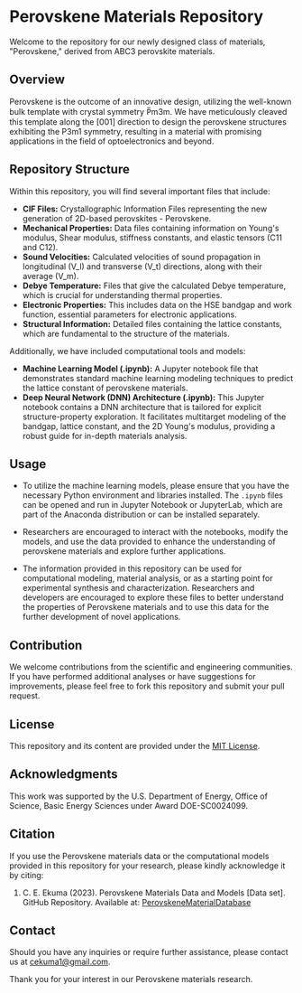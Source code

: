 # Perovskene Materials Repository

Welcome to the repository for our newly designed class of materials, "Perovskene," derived from ABC3 perovskite materials.

## Overview

Perovskene is the outcome of an innovative design, utilizing the well-known bulk template with crystal symmetry P&#773;m3m. We have meticulously cleaved this template along the [001] direction to design the perovskene structures exhibiting the P3m1 symmetry, resulting in a material with promising applications in the field of optoelectronics and beyond.

## Repository Structure

Within this repository, you will find several important files that include:

- **CIF Files:** Crystallographic Information Files representing the new generation of 2D-based perovskites - Perovskene.
- **Mechanical Properties:** Data files containing information on Young's modulus, Shear modulus, stiffness constants, and elastic tensors (C11 and C12).
- **Sound Velocities:** Calculated velocities of sound propagation in longitudinal (V_l) and transverse (V_t) directions, along with their average (V_m).
- **Debye Temperature:** Files that give the calculated Debye temperature, which is crucial for understanding thermal properties.
- **Electronic Properties:** This includes data on the HSE bandgap and work function, essential parameters for electronic applications.
- **Structural Information:** Detailed files containing the lattice constants, which are fundamental to the structure of the materials.

Additionally, we have included computational tools and models:

- **Machine Learning Model (.ipynb):** A Jupyter notebook file that demonstrates standard machine learning modeling techniques to predict the lattice constant of perovskene materials.
- **Deep Neural Network (DNN) Architecture (.ipynb):** This Jupyter notebook contains a DNN architecture that is tailored for explicit structure-property exploration. It facilitates multitarget modeling of the bandgap, lattice constant, and the 2D Young's modulus, providing a robust guide for in-depth materials analysis.

## Usage

- To utilize the machine learning models, please ensure that you have the necessary Python environment and libraries installed. The `.ipynb` files can be opened and run in Jupyter Notebook or JupyterLab, which are part of the Anaconda distribution or can be installed separately.

- Researchers are encouraged to interact with the notebooks, modify the models, and use the data provided to enhance the understanding of perovskene materials and explore further applications.

- The information provided in this repository can be used for computational modeling, material analysis, or as a starting point for experimental synthesis and characterization. Researchers and developers are encouraged to explore these files to better understand the properties of Perovskene materials and to use this data for the further development of novel applications.

## Contribution

We welcome contributions from the scientific and engineering communities. If you have performed additional analyses or have suggestions for improvements, please feel free to fork this repository and submit your pull request.

## License

This repository and its content are provided under the [MIT License](LICENSE).


## Acknowledgments

This work was supported by the U.S. Department of Energy, Office of Science, Basic Energy Sciences under Award DOE-SC0024099.


## Citation

If you use the Perovskene materials data or the computational models provided in this repository for your research, please kindly acknowledge it by citing:

1. C. E. Ekuma (2023). Perovskene Materials Data and Models [Data set]. GitHub Repository. Available at: [PerovskeneMaterialDatabase](https://github.com/gmp007/perovskene-materials)



## Contact

Should you have any inquiries or require further assistance, please contact us at [cekuma1@gmail.com](mailto:cekuma1@gmail.com).

Thank you for your interest in our Perovskene materials research.

